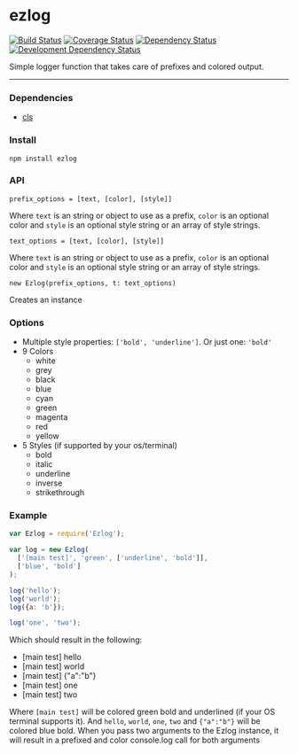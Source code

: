 ezlog
=====

[![Build Status](http://img.shields.io/travis/opensoars/ezlog.svg?style=flat)](https://travis-ci.org/opensoars/ezlog)
[![Coverage Status](http://img.shields.io/coveralls/opensoars/ezlog.svg?style=flat)](https://coveralls.io/r/opensoars/ezlog)
[![Dependency Status](https://david-dm.org/opensoars/ezlog.svg?style=flat)](https://david-dm.org/opensoars/ezlog)
[![Development Dependency Status](https://david-dm.org/opensoars/ezlog/dev-status.svg?style=flat)](https://david-dm.org/opensoars/ezlog#info=devDependencies&view=table)


Simple logger function that takes care of prefixes and colored output.


---

### Dependencies
* [cls](https://github.com/opensoars/cls)


### Install
`npm install ezlog`


### API
`prefix_options = [text, [color], [style]]`

Where `text` is an string or object to use as a prefix, `color` is an optional color and `style` is an optional style string or an array of style strings.

`text_options = [text, [color], [style]]`

Where `text` is an string or object to use as a prefix, `color` is an optional color and `style` is an optional style string or an array of style strings.

`new Ezlog(prefix_options, t: text_options)`

Creates an instance 

### Options
* Multiple style properties: `['bold', 'underline']`. Or just one: `'bold'`
* 9 Colors
  * white
  * grey
  * black
  * blue
  * cyan
  * green
  * magenta
  * red
  * yellow
* 5 Styles (if supported by your os/terminal)
  * bold
  * italic
  * underline
  * inverse
  * strikethrough


### Example

```js
var Ezlog = require('Ezlog');

var log = new Ezlog(
  ['[main test]', 'green', ['underline', 'bold']],
  ['blue', 'bold']
);

log('hello');
log('world');
log({a: 'b'});

log('one', 'two');
```

Which should result in the following:

* [main test] hello
* [main test] world
* [main test] {"a":"b"}
* [main test] one
* [main test] two

Where `[main test]` will be colored green bold and underlined (if your OS terminal supports it). And `hello`, `world`, `one`, `two` and `{"a":"b"}` will be colored blue bold. When you pass two arguments to the Ezlog instance, it will result in a prefixed and color console.log call for both arguments
